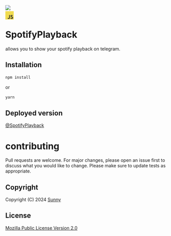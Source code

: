 [![](https://telegra.ph/file/778761c0a78dc136d5c4e.jpg)](https://t.me/SpotifyPlaybackBot)
<br />
<img align="left" alt="JavaScript" width="26px" src="https://raw.githubusercontent.com/github/explore/80688e429a7d4ef2fca1e82350fe8e3517d3494d/topics/javascript/javascript.png" /> 
<br />

# SpotifyPlayback
allows you to show your spotify playback on telegram.

## Installation

```bash
npm install
```
or
```bash
yarn
```

## Deployed version
[@SpotifyPlayback](https://t.me/SpotifyPlaybackBot)

# contributing
Pull requests are welcome. For major changes, please open an issue first to discuss what you would like to change.
Please make sure to update tests as appropriate.

## Copyright
Copyright (C) 2024 [Sunny](https://github.com/SunnyXdm)

## License
[Mozilla Public License Version 2.0](https://github.com/SunnyXdm/SpotifyPlayback/blob/master/LICENSE)
